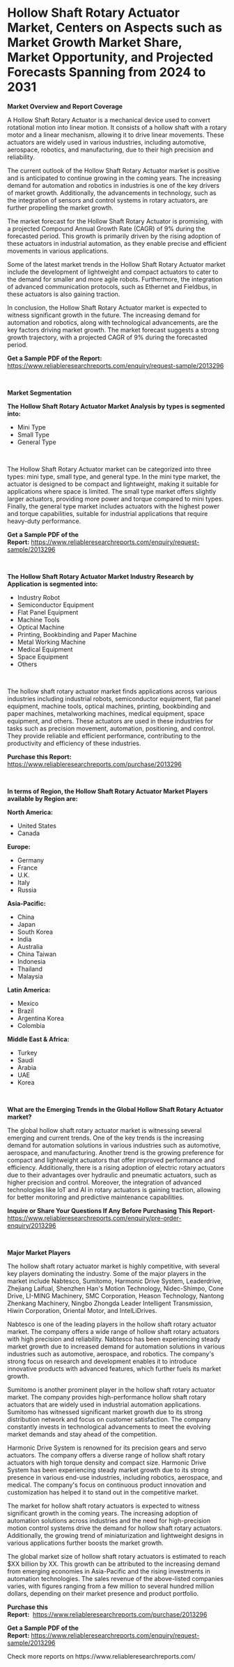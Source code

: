 <p><h1>Hollow Shaft Rotary Actuator Market, Centers on Aspects such as Market Growth Market Share, Market Opportunity, and Projected Forecasts Spanning from 2024 to 2031</h1></p><p><strong>Market Overview and Report Coverage</strong></p>
<p><p>A Hollow Shaft Rotary Actuator is a mechanical device used to convert rotational motion into linear motion. It consists of a hollow shaft with a rotary motor and a linear mechanism, allowing it to drive linear movements. These actuators are widely used in various industries, including automotive, aerospace, robotics, and manufacturing, due to their high precision and reliability.</p><p>The current outlook of the Hollow Shaft Rotary Actuator market is positive and is anticipated to continue growing in the coming years. The increasing demand for automation and robotics in industries is one of the key drivers of market growth. Additionally, the advancements in technology, such as the integration of sensors and control systems in rotary actuators, are further propelling the market growth.</p><p>The market forecast for the Hollow Shaft Rotary Actuator is promising, with a projected Compound Annual Growth Rate (CAGR) of 9% during the forecasted period. This growth is primarily driven by the rising adoption of these actuators in industrial automation, as they enable precise and efficient movements in various applications.</p><p>Some of the latest market trends in the Hollow Shaft Rotary Actuator market include the development of lightweight and compact actuators to cater to the demand for smaller and more agile robots. Furthermore, the integration of advanced communication protocols, such as Ethernet and Fieldbus, in these actuators is also gaining traction.</p><p>In conclusion, the Hollow Shaft Rotary Actuator market is expected to witness significant growth in the future. The increasing demand for automation and robotics, along with technological advancements, are the key factors driving market growth. The market forecast suggests a strong growth trajectory, with a projected CAGR of 9% during the forecasted period.</p></p>
<p><strong>Get a Sample PDF of the Report:</strong> <a href="https://www.reliableresearchreports.com/enquiry/request-sample/2013296">https://www.reliableresearchreports.com/enquiry/request-sample/2013296</a></p>
<p>&nbsp;</p>
<p><strong>Market Segmentation</strong></p>
<p><strong>The Hollow Shaft Rotary Actuator Market Analysis by types is segmented into:</strong></p>
<p><ul><li>Mini Type</li><li>Small Type</li><li>General Type</li></ul></p>
<p>&nbsp;</p>
<p><p>The Hollow Shaft Rotary Actuator market can be categorized into three types: mini type, small type, and general type. In the mini type market, the actuator is designed to be compact and lightweight, making it suitable for applications where space is limited. The small type market offers slightly larger actuators, providing more power and torque compared to mini types. Finally, the general type market includes actuators with the highest power and torque capabilities, suitable for industrial applications that require heavy-duty performance.</p></p>
<p><strong>Get a Sample PDF of the Report:</strong>&nbsp;<a href="https://www.reliableresearchreports.com/enquiry/request-sample/2013296">https://www.reliableresearchreports.com/enquiry/request-sample/2013296</a></p>
<p>&nbsp;</p>
<p><strong>The Hollow Shaft Rotary Actuator Market Industry Research by Application is segmented into:</strong></p>
<p><ul><li>Industry Robot</li><li>Semiconductor Equipment</li><li>Flat Panel Equipment</li><li>Machine Tools</li><li>Optical Machine</li><li>Printing, Bookbinding and Paper Machine</li><li>Metal Working Machine</li><li>Medical Equipment</li><li>Space Equipment</li><li>Others</li></ul></p>
<p>&nbsp;</p>
<p><p>The hollow shaft rotary actuator market finds applications across various industries including industrial robots, semiconductor equipment, flat panel equipment, machine tools, optical machines, printing, bookbinding and paper machines, metalworking machines, medical equipment, space equipment, and others. These actuators are used in these industries for tasks such as precision movement, automation, positioning, and control. They provide reliable and efficient performance, contributing to the productivity and efficiency of these industries.</p></p>
<p><strong>Purchase this Report:</strong>&nbsp; <a href="https://www.reliableresearchreports.com/purchase/2013296">https://www.reliableresearchreports.com/purchase/2013296</a></p>
<p>&nbsp;</p>
<p><strong>In terms of Region, the Hollow Shaft Rotary Actuator Market Players available by Region are:</strong></p>
<p>
    <p> <strong> North America: </strong>
        <ul>
            <li>United States</li>
            <li>Canada</li>
        </ul>
        </p> 
    <p> <strong> Europe: </strong>
        <ul>
            <li>Germany</li>
            <li>France</li>
            <li>U.K.</li>
            <li>Italy</li>
            <li>Russia</li>
        </ul>
        </p> 
    <p> <strong> Asia-Pacific: </strong>
        <ul>
            <li>China</li>
            <li>Japan</li>
            <li>South Korea</li>
            <li>India</li>
            <li>Australia</li>
            <li>China Taiwan</li>
            <li>Indonesia</li>
            <li>Thailand</li>
            <li>Malaysia</li>
        </ul>
        </p> 
    <p> <strong> Latin America: </strong>
        <ul>
            <li>Mexico</li>
            <li>Brazil</li>
            <li>Argentina Korea</li>
            <li>Colombia</li>
        </ul>
        </p> 
    <p> <strong> Middle East & Africa: </strong>
        <ul>
            <li>Turkey</li>
            <li>Saudi</li>
            <li>Arabia</li>
            <li>UAE</li>
            <li>Korea</li>
        </ul>
    </p>
    </p>
<p>&nbsp;</p>
<p><strong>What are the Emerging Trends in the Global Hollow Shaft Rotary Actuator market?</strong></p>
<p><p>The global hollow shaft rotary actuator market is witnessing several emerging and current trends. One of the key trends is the increasing demand for automation solutions in various industries such as automotive, aerospace, and manufacturing. Another trend is the growing preference for compact and lightweight actuators that offer improved performance and efficiency. Additionally, there is a rising adoption of electric rotary actuators due to their advantages over hydraulic and pneumatic actuators, such as higher precision and control. Moreover, the integration of advanced technologies like IoT and AI in rotary actuators is gaining traction, allowing for better monitoring and predictive maintenance capabilities.</p></p>
<p><strong>Inquire or Share Your Questions If Any Before Purchasing This Report</strong>- <a href="https://www.reliableresearchreports.com/enquiry/pre-order-enquiry/2013296">https://www.reliableresearchreports.com/enquiry/pre-order-enquiry/2013296</a></p>
<p>&nbsp;</p>
<p><strong>Major Market Players</strong></p>
<p><p>The hollow shaft rotary actuator market is highly competitive, with several key players dominating the industry. Some of the major players in the market include Nabtesco, Sumitomo, Harmonic Drive System, Leaderdrive, Zhejiang Laifual, Shenzhen Han's Motion Technology, Nidec-Shimpo, Cone Drive, LI-MING Machinery, SMC Corporation, Heason Technology, Nantong Zhenkang Machinery, Ningbo Zhongda Leader Intelligent Transmission, Hiwin Corporation, Oriental Motor, and IntelLiDrives.</p><p>Nabtesco is one of the leading players in the hollow shaft rotary actuator market. The company offers a wide range of hollow shaft rotary actuators with high precision and reliability. Nabtesco has been experiencing steady market growth due to increased demand for automation solutions in various industries such as automotive, aerospace, and robotics. The company's strong focus on research and development enables it to introduce innovative products with advanced features, which further fuels its market growth.</p><p>Sumitomo is another prominent player in the hollow shaft rotary actuator market. The company provides high-performance hollow shaft rotary actuators that are widely used in industrial automation applications. Sumitomo has witnessed significant market growth due to its strong distribution network and focus on customer satisfaction. The company constantly invests in technological advancements to meet the evolving market demands and stay ahead of the competition.</p><p>Harmonic Drive System is renowned for its precision gears and servo actuators. The company offers a diverse range of hollow shaft rotary actuators with high torque density and compact size. Harmonic Drive System has been experiencing steady market growth due to its strong presence in various end-use industries, including robotics, aerospace, and medical. The company's focus on continuous product innovation and customization has helped it to stand out in the competitive market.</p><p>The market for hollow shaft rotary actuators is expected to witness significant growth in the coming years. The increasing adoption of automation solutions across industries and the need for high-precision motion control systems drive the demand for hollow shaft rotary actuators. Additionally, the growing trend of miniaturization and lightweight designs in various applications further boosts the market growth.</p><p>The global market size of hollow shaft rotary actuators is estimated to reach $XX billion by XX. This growth can be attributed to the increasing demand from emerging economies in Asia-Pacific and the rising investments in automation technologies. The sales revenue of the above-listed companies varies, with figures ranging from a few million to several hundred million dollars, depending on their market presence and product portfolio.</p></p>
<p><strong>Purchase this Report:</strong>&nbsp;&nbsp;<a href="https://www.reliableresearchreports.com/purchase/2013296">https://www.reliableresearchreports.com/purchase/2013296</a></p>
<p></p>
<p><strong>Get a Sample PDF of the Report:</strong>&nbsp;<a href="https://www.reliableresearchreports.com/enquiry/request-sample/2013296">https://www.reliableresearchreports.com/enquiry/request-sample/2013296</a></p>
<p>Check more reports on https://www.reliableresearchreports.com/</p>